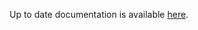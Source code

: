<!-- DO NOT EDIT THIS FILE MANUALLY -->
<!-- Please read https://github.com/linuxserver/docker-rdesktop/blob/alpine-mate/.github/CONTRIBUTING.md -->
Up to date documentation is available [here](https://github.com/linuxserver/docker-rdesktop/blob/master/README.md).
